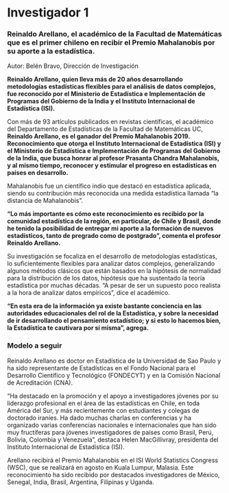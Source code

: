 # Investigador 1

### Reinaldo Arellano, el académico de la Facultad de Matemáticas que es el primer chileno en recibir el Premio Mahalanobis por su aporte a la estadística.

Autor: Belén Bravo, Dirección de Investigación

**Reinaldo Arellano, quien lleva más de 20 años desarrollando metodologías estadísticas flexibles para el análisis de datos complejos, fue reconocido por el Ministerio de Estadística e Implementación de Programas del Gobierno de la India y el Instituto Internacional de Estadística \(ISI\).**

Con más de 93 artículos publicados en revistas científicas, el académico del Departamento de Estadísticas de la Facultad de Matemáticas UC, **Reinaldo Arellano, es el ganador del Premio Mahalanobis 2019.** **Reconocimiento que otorga el Instituto Internacional de Estadística \(ISI\) y** **el Ministerio de Estadística e Implementación de Programas del Gobierno de la India, que busca honrar al profesor Prasanta Chandra Mahalanobis, y al mismo tiempo, reconocer y estimular el progreso en estadísticas en países en desarrollo.**

Mahalanobis fue un científico indio que destacó en estadística aplicada, siendo su contribución más reconocida una medida estadística llamada “la distancia de Mahalanobis”. 

**“Lo más importante es cómo este reconocimiento es recibido por la comunidad estadística de la región, en particular, de Chile y Brasil, donde he tenido la posibilidad de entregar mi aporte a la formación de nuevos estadísticos, tanto de pregrado como de postgrado”, comenta el profesor Reinaldo Arellano.**

Su investigación se focaliza en el desarrollo de metodologías estadísticas, lo suficientemente flexibles para analizar datos complejos, generalizando algunos métodos clásicos que están basados en la hipótesis de normalidad para la distribución de los datos, hipótesis que ha sustentado la teoría estadística por muchas décadas. “A pesar de ser un supuesto poco realista a la hora de analizar datos empíricos”, dice el académico.

**“En esta era de la información ya existe bastante conciencia en las autoridades educacionales del rol de la Estadística, y sobre la necesidad de ir desarrollando el pensamiento estadístico; y si esto lo hacemos bien, la Estadística te cautivara por sí misma”, agrega.**

### Modelo a seguir

Reinaldo Arellano es doctor en Estadística de la Universidad de Sao Paulo y ha sido representante de Estadísticas en el Fondo Nacional para el Desarrollo Científico y Tecnológico \(FONDECYT\) y en la Comisión Nacional de Acreditación \(CNA\).

“Ha destacado en la promoción y el apoyo a investigadores jóvenes por su liderazgo profesional en el área de las estadísticas en Chile, en toda América del Sur, y más recientemente con estudiantes y colegas de doctorado iraníes. Ha dado muchas charlas en conferencias y ha organizado varias conferencias nacionales e internacionales que han sido muy fructíferas para jóvenes investigadores de países como Brasil, Perú, Bolivia, Colombia y Venezuela”, destaca Helen MacGillivray, presidenta del Instituto Internacional de Estadística \(ISI\).

Arellano recibirá el Premio Mahalanobis en el ISI World Statistics Congress \(WSC\), que se realizará en agosto en Kuala Lumpur, Malasia. Este reconocimiento ha sido recibido por destacados investigadores de México, Senegal, India, Brasil, Argentina, Filipinas y Uganda.

